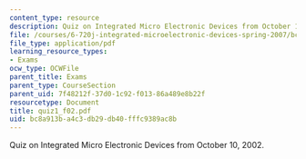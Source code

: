```yaml
---
content_type: resource
description: Quiz on Integrated Micro Electronic Devices from October 10, 2002.
file: /courses/6-720j-integrated-microelectronic-devices-spring-2007/bc8a913ba4c3db29db40fffc9389ac8b_quiz1_f02.pdf
file_type: application/pdf
learning_resource_types:
- Exams
ocw_type: OCWFile
parent_title: Exams
parent_type: CourseSection
parent_uid: 7f48212f-37d0-1c92-f013-86a489e8b22f
resourcetype: Document
title: quiz1_f02.pdf
uid: bc8a913b-a4c3-db29-db40-fffc9389ac8b
---
```

Quiz on Integrated Micro Electronic Devices from October 10, 2002.

